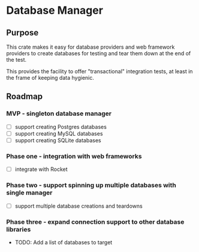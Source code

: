 # Database Manager

## Purpose

This crate makes it easy for database providers and web framework providers
to create databases for testing and tear them down at the end of the test.

This provides the facility to offer "transactional" integration tests, at least
in the frame of keeping data hygienic.

## Roadmap
### MVP - singleton database manager
- [ ] support creating Postgres databases
- [ ] support creating MySQL databases
- [ ] support creating SQLite databases

### Phase one - integration with web frameworks
- [ ] integrate with Rocket

### Phase two - support spinning up multiple databases with single manager
- [ ] support multiple database creations and teardowns

### Phase three - expand connection support to other database libraries
- TODO: Add a list of databases to target
